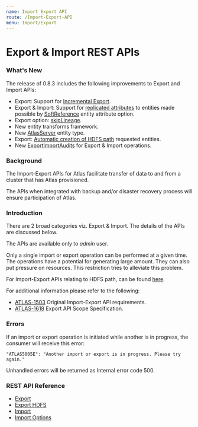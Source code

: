 ```yaml
---
name: Import Export API
route: /Import-Export-API
menu: Import/Export
---
```


# Export & Import REST APIs

### What's New
The release of 0.8.3 includes the following improvements to Export and Import APIs:
   * Export: Support for [Incremental Export](Incremental-Export).
   * Export & Import: Support for [replicated attributes](ReplicatedToFromAttributes) to entities made possible by [SoftReference](SoftReference) entity attribute option.
   * Export option: [skipLineage](skipLineage).
   * New entity transforms framework.
   * New [AtlasServer](AtlasServer) entity type.
   * Export: [Automatic creation of HDFS path](Export-HDFS-API) requested entities.
   * New [ExportImportAudits](ExportImportAudits) for Export & Import operations.

### Background
The Import-Export APIs for Atlas facilitate transfer of data to and from a cluster that has Atlas provisioned.

The APIs when integrated with backup and/or disaster recovery process will ensure participation of Atlas.

### Introduction
There are 2 broad categories viz. Export & Import. The details of the APIs are discussed below.

The APIs are available only to _admin_ user.

Only a single import or export operation can be performed at a given time. The operations have a potential for generating large amount. They can also put pressure on resources. This restriction tries to alleviate this problem.

For Import-Export APIs relating to HDFS path, can be found [here](Import-Export-HDFS-Path).

For additional information please refer to the following:
   * [ATLAS-1503](https://issues.apache.org/jira/browse/ATLAS-1503) Original Import-Export API requirements.
   * [ATLAS-1618](https://issues.apache.org/jira/browse/ATLAS-1618) Export API Scope Specification.

### Errors
If an import or export operation is initiated while another is in progress, the consumer will receive this error:
```
"ATLAS5005E": "Another import or export is in progress. Please try again."
```

Unhandled errors will be returned as Internal error code 500.

### REST API Reference
   * [Export](Export-API)
   * [Export HDFS](Export-HDFS-API)
   * [Import](Import-API)
   * [Import Options](Import-API-Options)

